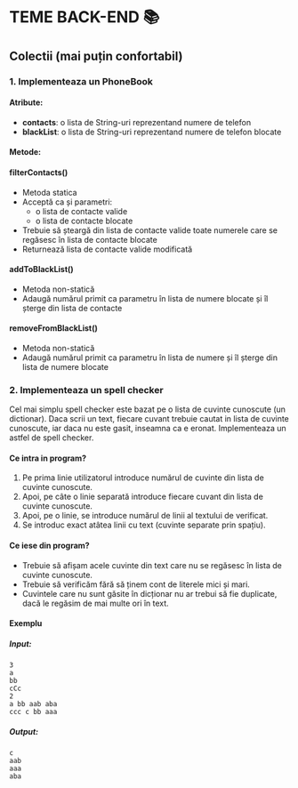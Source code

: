 
# TEME BACK-END 📚

## Colectii (mai puțin confortabil)

### 1. Implementeaza un PhoneBook

#### Atribute: 
- **contacts**: o lista de String-uri reprezentand numere de telefon
- **blackList**: o lista de String-uri reprezentand numere de telefon blocate

#### Metode:

#### filterContacts()
- Metoda statica
- Acceptă ca și parametri:
  - o lista de contacte valide
  - o lista de contacte blocate
- Trebuie să șteargă din lista de contacte valide toate numerele care se regăsesc în lista de contacte blocate
- Returnează lista de contacte valide modificată

#### addToBlackList()
- Metoda non-statică
- Adaugă numărul primit ca parametru în lista de numere blocate și îl șterge din lista de contacte

#### removeFromBlackList()
- Metoda non-statică
- Adaugă numărul primit ca parametru în lista de numere și îl șterge din lista de numere blocate

### 2. Implementeaza un spell checker

Cel mai simplu spell checker este bazat pe o lista de cuvinte cunoscute (un dictionar). Daca scrii un text, fiecare cuvant trebuie cautat in lista de cuvinte cunoscute, iar daca nu este gasit, inseamna ca e eronat. Implementeaza un astfel de spell checker.

#### Ce intra in program?

1. Pe prima linie utilizatorul introduce numărul de cuvinte din lista de cuvinte cunoscute.
2. Apoi, pe câte o linie separată introduce fiecare cuvant din lista de cuvinte cunoscute.
3. Apoi, pe o linie, se introduce numărul de linii al textului de verificat.
4. Se introduc exact atâtea linii cu text (cuvinte separate prin spațiu).

#### Ce iese din program?

- Trebuie să afișam acele cuvinte din text care nu se regăsesc în lista de cuvinte cunoscute.
- Trebuie să verificăm fără să ținem cont de literele mici și mari.
- Cuvintele care nu sunt găsite în dicționar nu ar trebui să fie duplicate, dacă le regăsim de mai multe ori în text.

#### Exemplu

##### Input:
```
3
a
bb
cCc
2
a bb aab aba
ccc c bb aaa
```

##### Output:
```
c
aab
aaa
aba
```
